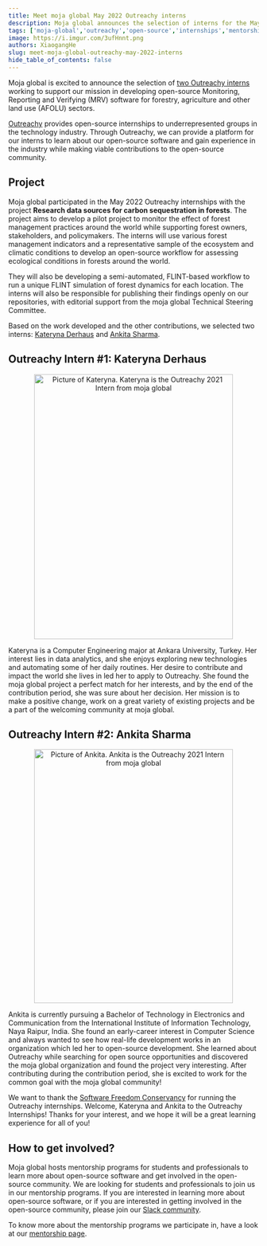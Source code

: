 ```yaml
---
title: Meet moja global May 2022 Outreachy interns
description: Moja global announces the selection of interns for the May 2022 Outreachy internships
tags: ['moja-global','outreachy','open-source','internships','mentorship']
image: https://i.imgur.com/3ufHnnt.png
authors: XiaogangHe
slug: meet-moja-global-outreachy-may-2022-interns
hide_table_of_contents: false
---
```


Moja global is excited to announce the selection of [two Outreachy interns](https://www.outreachy.org/alums/2022-05/#:~:text=workflows%20using%20MDF-,moja%20global,-Kateryna%20Derhaus) working to support our mission in developing open-source Monitoring, Reporting and Verifying (MRV) software for forestry, agriculture and other land use (AFOLU) sectors. 

[Outreachy](https://www.outreachy.org) provides open-source internships to underrepresented groups in the technology industry. Through Outreachy, we can provide a platform for our interns to learn about our open-source software and gain experience in the industry while making viable contributions to the open-source community.

## Project

Moja global participated in the May 2022 Outreachy internships with the project **Research data sources for carbon sequestration in forests**. The project aims to develop a pilot project to monitor the effect of forest management practices around the world while supporting forest owners, stakeholders, and policymakers. The interns will use various forest management indicators and a representative sample of the ecosystem and climatic conditions to develop an open-source workflow for assessing ecological conditions in forests around the world.

They will also be developing a semi-automated, FLINT-based workflow to run a unique FLINT simulation of forest dynamics for each location. The interns will also be responsible for publishing their findings openly on our repositories, with editorial support from the moja global Technical Steering Committee.

Based on the work developed and the other contributions, we selected two interns: [Kateryna Derhaus](https://github.com/derha) and [Ankita Sharma](https://github.com/ankitaS11).

## Outreachy Intern #1: Kateryna Derhaus

<p align="center">
  <img src="/img/kateryna-derhaus-outreachy-2022.jpg" height="532" width="400" alt="Picture of Kateryna. Kateryna is the Outreachy 2021 Intern from moja global"></img>
</p>

Kateryna is a Computer Engineering major at Ankara University, Turkey. Her interest lies in data analytics, and she enjoys exploring new technologies and automating some of her daily routines. Her desire to contribute and impact the world she lives in led her to apply to Outreachy. She found the moja global project a perfect match for her interests, and by the end of the contribution period, she was sure about her decision. Her mission is to make a positive change, work on a great variety of existing projects and be a part of the welcoming community at moja global.

## Outreachy Intern #2: Ankita Sharma

<p align="center">
  <img src="/img/ankita-sharma-outreachy-2022.jpg" height="510" width="400" alt="Picture of Ankita. Ankita is the Outreachy 2021 Intern from moja global"></img>
</p>

Ankita is currently pursuing a Bachelor of Technology in Electronics and Communication from the International Institute of Information Technology, Naya Raipur, India. She found an early-career interest in Computer Science and always wanted to see how real-life development works in an organization which led her to open-source development. She learned about Outreachy while searching for open source opportunities and discovered the moja global organization and found the project very interesting. After contributing during the contribution period, she is excited to work for the common goal with the moja global community!

We want to thank the [Software Freedom Conservancy](https://sfconservancy.org/) for running the Outreachy internships. Welcome, Kateryna and Ankita to the Outreachy Internships! Thanks for your interest, and we hope it will be a great learning experience for all of you! 

## How to get involved?

Moja global hosts mentorship programs for students and professionals to learn more about open-source software and get involved in the open-source community. We are looking for students and professionals to join us in our mentorship programs. If you are interested in learning more about open-source software, or if you are interested in getting involved in the open-source community, please join our [Slack community](https://join.slack.com/t/mojaglobal/shared_invite/zt-o6ta1ug0-rVLjAo460~d7JbZ~HpFFtw).

To know more about the mentorship programs we participate in, have a look at our [mentorship page](https://community.moja.global/community/mentorship).

